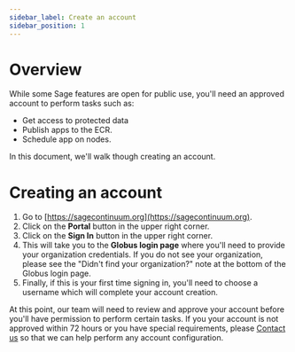 ```yaml
---
sidebar_label: Create an account
sidebar_position: 1
---
```


# Overview

While some Sage features are open for public use, you'll need an approved account to perform tasks such as:

* Get access to protected data
* Publish apps to the ECR.
* Schedule app on nodes.

In this document, we'll walk though creating an account.

# Creating an account

1. Go to [https://sagecontinuum.org](https://sagecontinuum.org).
2. Click on the __Portal__ button in the upper right corner.
3. Click on the __Sign In__ button in the upper right corner.
4. This will take you to the __Globus login page__ where you'll need to provide your organization credentials. If you do not see your organization, please see the "Didn't find your organization?" note at the bottom of the Globus login page.
5. Finally, if this is your first time signing in, you'll need to choose a username which will complete your account creation.

At this point, our team will need to review and approve your account before you'll have permission to perform certain tasks. If you your account is not approved within 72 hours or you have special requirements, please [Contact us](/docs/contact-us) so that we can help perform any account configuration.

